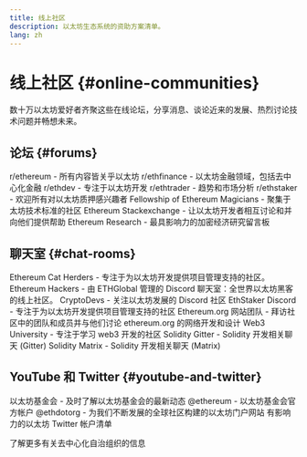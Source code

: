 ```yaml
---
title: 线上社区
description: 以太坊生态系统的资助方案清单。
lang: zh
---
```


# 线上社区 {#online-communities}

数十万以太坊爱好者齐聚这些在线论坛，分享消息、谈论近来的发展、热烈讨论技术问题并畅想未来。

## 论坛 {#forums}

<SocialListItem socialIcon="reddit"><Link to="https://www.reddit.com/r/ethereum">r/ethereum</Link> - 所有内容皆关乎以太坊</SocialListItem>
<SocialListItem socialIcon="reddit"><Link to="https://www.reddit.com/r/ethfinance/">r/ethfinance</Link> - 以太坊金融领域，包括去中心化金融</SocialListItem>
<SocialListItem socialIcon="reddit"><Link to="https://www.reddit.com/r/ethdev/">r/ethdev</Link> - 专注于以太坊开发</SocialListItem>
<SocialListItem socialIcon="reddit"><Link to="https://www.reddit.com/r/ethtrader/">r/ethtrader</Link> - 趋势和市场分析</SocialListItem>
<SocialListItem socialIcon="reddit"><Link to="https://www.reddit.com/r/ethstaker/">r/ethstaker</Link> - 欢迎所有对以太坊质押感兴趣者</SocialListItem>
<SocialListItem socialIcon="webpage"><Link to="https://ethereum-magicians.org">Fellowship of Ethereum Magicians</Link> - 聚集于太坊技术标准的社区</SocialListItem>
<SocialListItem socialIcon="stackExchange"><Link to="https://ethereum.stackexchange.com">Ethereum Stackexchange</Link> - 让以太坊开发者相互讨论和并向他们提供帮助</SocialListItem>
<SocialListItem socialIcon="webpage"><Link to="https://ethresear.ch">Ethereum Research</Link> - 最具影响力的加密经济研究留言板</SocialListItem>

## 聊天室 {#chat-rooms}

<SocialListItem socialIcon="discord"><Link to="https://discord.com/invite/Nz6rtfJ8Cu">Ethereum Cat Herders</Link> - 专注于为以太坊开发提供项目管理支持的社区。</SocialListItem>
<SocialListItem socialIcon="discord"><Link to="https://ethglobal.co/discord">Ethereum Hackers</Link> - 由 ETHGlobal 管理的 Discord 聊天室：全世界以太坊黑客的线上社区。</SocialListItem>
<SocialListItem socialIcon="discord"><Link to="https://discord.gg/5W5tVb3">CryptoDevs</Link> - 关注以太坊发展的 Discord 社区</SocialListItem>
<SocialListItem socialIcon="discord"><Link to="https://discord.io/ethstaker">EthStaker Discord - </Link>专注于为以太坊开发提供项目管理支持的社区</SocialListItem>
<SocialListItem socialIcon="discord"><Link to="https://discord.gg/CetY6Y4">Ethereum.org 网站团队</Link> - 拜访社区中的团队和成员并与他们讨论 ethereum.org 的网络开发和设计</SocialListItem>
<SocialListItem socialIcon="discord"><Link to="https://discord.gg/ZH5aXDgWEU">Web3 University</Link> - 专注于学习 web3 开发的社区 </SocialListItem>
<SocialListItem socialIcon="webpage"><Link to="https://gitter.im/ethereum/solidity/">Solidity Gitter</Link> - Solidity 开发相关聊天 (Gitter)</SocialListItem>
<SocialListItem socialIcon="webpage"><Link to="https://matrix.to/#/#ethereum_solidity:gitter.im">Solidity Matrix</Link> - Solidity 开发相关聊天 (Matrix)</SocialListItem>

## YouTube 和 Twitter {#youtube-and-twitter}

<SocialListItem socialIcon="youtube"><Link to="https://www.youtube.com/c/EthereumFoundation">以太坊基金会</Link> - 及时了解以太坊基金会的最新动态</SocialListItem>
<SocialListItem socialIcon="twitter"><Link to="https://twitter.com/ethereum">@ethereum</Link> - 以太坊基金会官方帐户</SocialListItem>
<SocialListItem socialIcon="twitter"><Link to="https://twitter.com/ethdotorg">@ethdotorg</Link> - 为我们不断发展的全球社区构建的以太坊门户网站</SocialListItem>
<SocialListItem socialIcon="webpage"><Link to="https://hive.one/c/Ethereum?page=1">有影响力的以太坊 Twitter 帐户清单</Link></SocialListItem>

<Divider />

<Callout emoji=":classical_building:" titleKey="page-community-daos-callout-title" descriptionKey="page-community-daos-callout-description">
  <div>
    <ButtonLink to="/community/get-involved/#decentralized-autonomous-organizations-daos">
      了解更多有关去中心化自治组织的信息
    </ButtonLink>
  </div>
</Callout>
